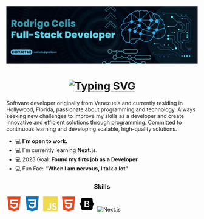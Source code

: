 <div>
<div  class="Header">
  <img src="https://raw.githubusercontent.com/Congrak/Congrak/main/Blue%20Geometric%20Technology%20LinkedIn%20Banner.png" alt="Banner" />
  <h1 align="center"><a href="https://git.io/typing-svg"><img src="https://readme-typing-svg.demolab.com?font=Fira+Code&pause=1000&width=435&lines=%F0%9F%8C%8E+Welcome+to+My+World!!%F0%9F%8C%8E" alt="Typing SVG" /></a></h1>
</div>
<div class="Body">
  <div class="About">
    <p>Software developer originally from Venezuela and currently residing in Hollywood, Florida, passionate about programming and technology. Always seeking new challenges to improve my skills as a developer and create innovative and efficient solutions through programming. Committed to continuous learning and developing scalable, high-quality solutions.</p>
    <ul>
      <li> 💻 <strong>I`m open to work.</strong> </li>
      <li> 💻 I`m currently learning <strong>Next.js.</strong> </li>
      <li> 💻 2023 Goal: <strong>Found my firts job as a Developer.</strong> </li>
      <li> 💻 Fun Fac: <strong>"When I am nervous, I talk a lot"</strong> </li>
   </div>
</div>
  <div class="Skills">
    <h3 align="center">Skills</h3>
    <img src="https://github.com/devicons/devicon/blob/master/icons/html5/html5-plain.svg" alt="HTML5" width="40" height="40" />&nbsp
    <img src="https://github.com/devicons/devicon/blob/master/icons/css3/css3-plain.svg" alt="CSS" width="40" height="40" />&nbsp
    <img src="https://github.com/devicons/devicon/blob/master/icons/javascript/javascript-plain.svg" alt="JavaScript" width="40" height="40" />&nbsp
    <img src="https://github.com/devicons/devicon/blob/master/icons/html5/html5-plain.svg" alt="React" width="40" height="40" />&nbsp
    <img src="https://github.com/devicons/devicon/blob/master/icons/bootstrap/bootstrap-plain.svg" alt="Boostrap" width="40" height="40" />&nbsp
    <img src="https://github.com/devicons/devicon/blob/master/icons/nextjs/nextjs-original-wordmark.svgs/javascript/javascript-plain.svg" alt="Next.js" width="40" height="40" />&nbsp
  </div>
</div>
